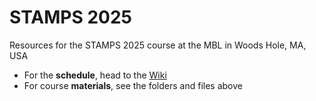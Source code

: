 # STAMPS 2025

Resources for the STAMPS 2025 course at the MBL in Woods Hole, MA, USA

- For the **schedule**, head to the [Wiki](https://github.com/mblstamps/stamps2025/wiki)
- For course **materials**, see the folders and files above
